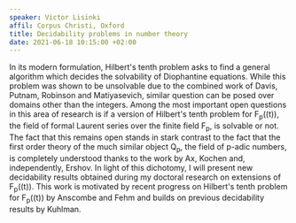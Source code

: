 ```yaml
---
speaker: Victor Lisinki
affil: Corpus Christi, Oxford
title: Decidability problems in number theory
date: 2021-06-18 10:15:00 +02:00
---
```

In its modern formulation, Hilbert's tenth problem asks to find a general algorithm which decides the solvability of Diophantine equations. While this problem was shown to be unsolvable due to the combined work of Davis, Putnam, Robinson and Matiyasevich, similar question can be posed over domains other than the integers. 
Among the most important open questions in this area of research is if a version of Hilbert's tenth problem for F<sub>p</sub>((t)), the field of formal Laurent series over the finite field F<sub>p</sub>, is solvable or not. <!--more--> The fact that this remains open stands in stark contrast to the fact that the first order theory of the much similar object Q<sub>p</sub>, the field of p-adic numbers, is completely understood thanks to the work by Ax, Kochen and, independently, Ershov. In light of this dichotomy, I will present new decidability results obtained during my doctoral research on extensions of F<sub>p</sub>((t)). This work is motivated by recent progress on Hilbert's tenth problem for F<sub>p</sub>((t)) by Anscombe and Fehm and builds on previous decidability results by Kuhlman.
